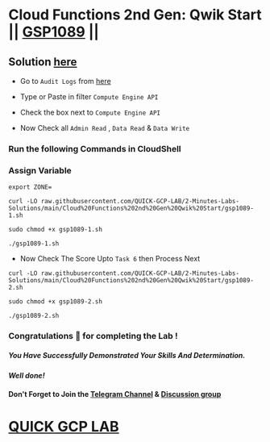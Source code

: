 # Cloud Functions 2nd Gen: Qwik Start || [GSP1089](https://www.cloudskillsboost.google/focuses/49757?parent=catalog) ||

## Solution [here](https://youtu.be/WWFzCrPHsCk)

* Go to `Audit Logs` from [here](https://console.cloud.google.com/iam-admin/audit?)

* Type or Paste in filter `Compute Engine API`

* Check the box next to `Compute Engine API`

* Now Check all `Admin Read` , `Data Read` & `Data Write`

### Run the following Commands in CloudShell

### Assign Variable

```
export ZONE=
```
```
curl -LO raw.githubusercontent.com/QUICK-GCP-LAB/2-Minutes-Labs-Solutions/main/Cloud%20Functions%202nd%20Gen%20Qwik%20Start/gsp1089-1.sh

sudo chmod +x gsp1089-1.sh

./gsp1089-1.sh
```

* Now Check The Score Upto `Task 6` then Process Next

```
curl -LO raw.githubusercontent.com/QUICK-GCP-LAB/2-Minutes-Labs-Solutions/main/Cloud%20Functions%202nd%20Gen%20Qwik%20Start/gsp1089-2.sh

sudo chmod +x gsp1089-2.sh

./gsp1089-2.sh
```

### Congratulations 🎉 for completing the Lab !

##### *You Have Successfully Demonstrated Your Skills And Determination.*

#### *Well done!*

#### Don't Forget to Join the [Telegram Channel](https://t.me/QuickGcpLab) & [Discussion group](https://t.me/QuickGcpLabChats)

# [QUICK GCP LAB](https://www.youtube.com/@quickgcplab)
